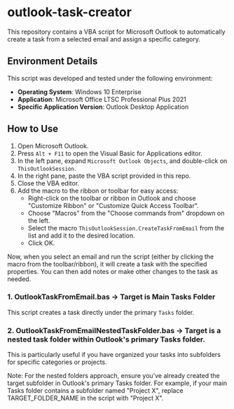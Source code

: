 # outlook-task-creator

This repository contains a VBA script for Microsoft Outlook to automatically create a task from a selected email and assign a specific category.

## Environment Details

This script was developed and tested under the following environment:

- **Operating System**: Windows 10 Enterprise
- **Application**: Microsoft Office LTSC Professional Plus 2021
- **Specific Application Version**: Outlook Desktop Application


## How to Use

1. Open Microsoft Outlook.
2. Press `Alt + F11` to open the Visual Basic for Applications editor.
3. In the left pane, expand `Microsoft Outlook Objects`, and double-click on `ThisOutlookSession`.
4. In the right pane, paste the VBA script provided in this repo.
5. Close the VBA editor.
6. Add the macro to the ribbon or toolbar for easy access:
   - Right-click on the toolbar or ribbon in Outlook and choose "Customize Ribbon" or "Customize Quick Access Toolbar".
   - Choose "Macros" from the "Choose commands from" dropdown on the left.
   - Select the macro `ThisOutlookSession.CreateTaskFromEmail` from the list and add it to the desired location.
   - Click OK.

Now, when you select an email and run the script (either by clicking the macro from the toolbar/ribbon), it will create a task with the specified properties. You can then add notes or make other changes to the task as needed.

### 1. OutlookTaskFromEmail.bas -> Target is Main Tasks Folder

This script creates a task directly under the primary `Tasks` folder.

### 2. OutlookTaskFromEmailNestedTaskFolder.bas -> Target is a nested task folder within Outlook's primary Tasks folder. 

This is particularly useful if you have organized your tasks into subfolders for specific categories or projects.

Note: For the nested folders approach, ensure you've already created the target subfolder in Outlook's primary Tasks folder. For example, if your main Tasks folder contains a subfolder named "Project X", replace TARGET_FOLDER_NAME in the script with "Project X".
